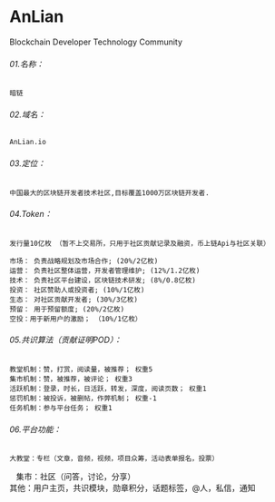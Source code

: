 # AnLian
Blockchain Developer Technology Community

###### 01.名称：

    暗链
        
###### 02.域名： 

    AnLian.io

###### 03.定位： 

    中国最大的区块链开发者技术社区,目标覆盖1000万区块链开发者.

###### 04.Token：

    发行量10亿枚 （暂不上交易所，只用于社区贡献记录及融资，币上链Api与社区关联）

    市场： 负责战略规划及市场合作; (20%/2亿枚)
    运营： 负责社区整体运营，开发者管理维护; (12%/1.2亿枚)
    技术： 负责社区平台建设，区块链技术研发; (8%/0.8亿枚)
    投资： 社区赞助人或投资者; (10%/1亿枚)
    生态： 对社区贡献开发者; (30%/3亿枚) 
    预留： 用于预留额度; (20%/2亿枚)
    空投：用于新用户的激励； （10%/1亿枚）

###### 05.共识算法（贡献证明POD）：

    教堂机制：赞，打赏，阅读量，被推荐； 权重5	
    集市机制：赞，被推荐，被评论；	权重3	
    活跃机制：登录，时长，日活跃，转发，深度，阅读页数； 权重1	
    惩罚机制：被投诉，被删帖，作弊机制； 权重-1	
    任务机制：参与平台任务； 权重1	

###### 06.平台功能：

    大教堂：专栏（文章，音频，视频，项目众筹，活动表单报名，投票）	
    集市：社区（问答，讨论，分享）		
    其他：用户主页，共识模块，勋章积分，话题标签，@人，私信，通知		
